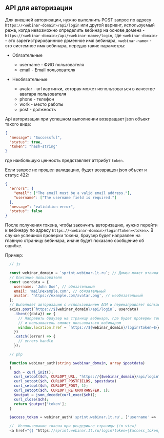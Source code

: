 ## API для авторизации

Для внешней авторизации, нужно выполнить POST запрос по адресу `https://<webinar-domain>/api/login` или другой вариант, используемый реже, когда невозможно определить вебинар на основе домена - `https://<webinar-domain>/api/<webinar-name>/login`, где `<webinar-domain>` - это зарегистрированнное доменное имя вебинара, `<webinar-name>` - это системное имя вебинара, передав такие параметры:

- Обязательные
  - username - ФИО пользователя
  - email - Email пользователя

- Необязательные
  - avatar - url картинки, которая может использоваться в качестве аватара пользователя
  - phone - телефон
  - work - место работы
  - post - должность

Api авторизации при успешном выполнении возвращает json объект такого вида:

```json
{
  "message": "Successful",
  "status": true,
  "token": "hash-string"
}
```

где наибольшую ценность представляет аттрибут `token`.


Если запрос не прошел валидацию, будет возвращен json объект и статус 422:

```json
{
  "errors": {
    "email": ["The email must be a valid email address."],
    "username": ["The username field is required."]
  },
  "message": "validation error",
  "status": false
}
```

После получения токена, чтобы закончить авторизацию, нужно перейти к вебинару по адресу `https://<webinar-domain>/login?token=<token>`. В случае успешной проверки токена, браузер будет направлен на главную страницу вебинара, иначе будет показано сообщение об ошибке.

Пример:

```js
  // js

  const webinar_domain = `sprint.webinar.1t.ru`; // Домен может отличаться, это только пример
  // Описание пользователя
  const userdata = {
    username: 'John Doe', // обязательный
    email: 'mail@example.com', // обязательный
    avatar: 'https://example.com/avatar.png', // необязательный
  };
  // Выполняет авторизацию с использованием АПИ и перенаправляет пользователя на страницу вебинара
  axios.post(`https://${webinar_domain}/api/login`, userdata)
    .then(({data}) => {
      // Направить браузер на страницу вебинара, где будет проверен токе
      // и пользователь сможет пользоваться вебинаром
      window.location.href = `https://${webinar_domain}/login?token=${data.token}`;
    })
    .catch((error) => {
      // errors handle
    });
```

```php
  // php

  function webinar_auth(string $webinar_domain, array $postdata)
  {
    $ch = curl_init();
    curl_setopt($ch, CURLOPT_URL, "https://{$webinar_domain}/api/login");
    curl_setopt($ch, CURLOPT_POSTFIELDS, $postdata)
    curl_setopt($ch, CURLOPT_POST, 1);
    curl_setopt($ch, CURLOPT_RETURNTRANSFER, 1);
    $output = json_decode(curl_exec($ch));
    curl_close($ch);
    return $output['token'];
  }

  $access_token = webinar_auth('sprint.webinar.1t.ru', ['username' => 'Альберт', 'email' => 'test@example.mail']);

  //  Использование токена при рендеринге страницы (in view)
  <a href="{{ "https://sprint.webinar.1t.ru/login?token={$access_token}" }}">Перейти в вебинар авторизованным</a>
```
